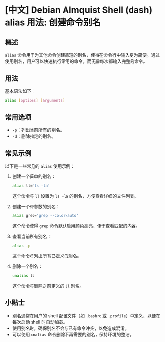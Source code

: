 # [中文] Debian Almquist Shell (dash) alias 用法: 创建命令别名

## 概述
`alias` 命令用于为其他命令创建简短的别名，使得在命令行中输入更为简便。通过使用别名，用户可以快速执行常用的命令，而无需每次都输入完整的命令。

## 用法
基本语法如下：
```bash
alias [options] [arguments]
```

## 常用选项
- `-p`：列出当前所有的别名。
- `-d`：删除指定的别名。

## 常见示例
以下是一些常见的 `alias` 使用示例：

1. 创建一个简单的别名：
   ```bash
   alias ll='ls -la'
   ```
   这个命令将 `ll` 设置为 `ls -la` 的别名，方便查看详细的文件列表。

2. 创建一个带参数的别名：
   ```bash
   alias grep='grep --color=auto'
   ```
   这个命令使得 `grep` 命令默认启用颜色高亮，便于查看匹配的内容。

3. 查看当前所有别名：
   ```bash
   alias -p
   ```
   这个命令将列出所有已定义的别名。

4. 删除一个别名：
   ```bash
   unalias ll
   ```
   这个命令将删除之前定义的 `ll` 别名。

## 小贴士
- 别名通常在用户的 shell 配置文件（如 `.bashrc` 或 `.profile`）中定义，以便在每次启动 shell 时自动加载。
- 使用别名时，确保别名不会与已有命令冲突，以免造成混淆。
- 可以使用 `unalias` 命令删除不再需要的别名，保持环境的整洁。